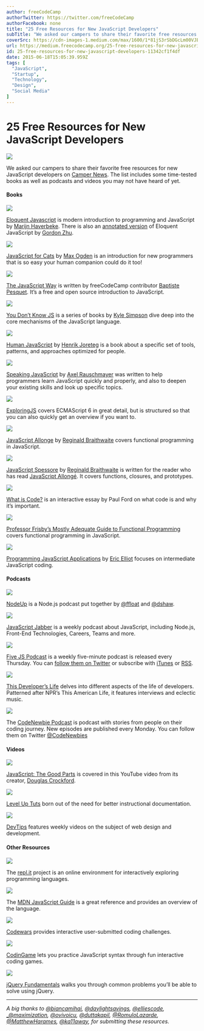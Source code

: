 ```yaml
---
author: freeCodeCamp
authorTwitter: https://twitter.com/freeCodeCamp
authorFacebook: none
title: "25 Free Resources for New JavaScript Developers"
subTitle: "We asked our campers to share their favorite free resources for new JavaScript developers on Camper News. The list includes some time-tes..."
coverSrc: https://cdn-images-1.medium.com/max/1600/1*81jS3rSbDGcLm00VJEeW-Q.jpeg
url: https://medium.freecodecamp.org/25-free-resources-for-new-javascript-developers-11342cf1f4df
id: 25-free-resources-for-new-javascript-developers-11342cf1f4df
date: 2015-06-18T15:05:39.959Z
tags: [
  "JavaScript",
  "Startup",
  "Technology",
  "Design",
  "Social Media"
]
---
```

# 25 Free Resources for New JavaScript Developers



![](https://cdn-images-1.medium.com/max/1600/1*81jS3rSbDGcLm00VJEeW-Q.jpeg)



We asked our campers to share their favorite free resources for new JavaScript developers on [Camper News](http://freecodecamp.com/news). The list includes some time-tested books as well as podcasts and videos you may not have heard of yet.

#### Books



![](https://cdn-images-1.medium.com/max/1600/0*rfscP_J7mO4Asdfh.png)



[Eloquent Javascript](http://eloquentjavascript.net//) is modern introduction to programming and JavaScript by [Marijn Haverbeke](https://twitter.com/intent/user?screen_name=marijnjh). There is also an [annotated version](https://watchandcode.com/courses/eloquent-javascript-the-annotated-version) of Eloquent JavaScript by [Gordon Zhu](https://twitter.com/intent/user?screen_name=gordon_zhu).



![](https://cdn-images-1.medium.com/max/1600/0*2g9wybpLWgnx02Y0.png)



[JavaScript for Cats](http://jsforcats.com/) by [Max Ogden](https://twitter.com/intent/user?screen_name=maxogden) is an introduction for new programmers that is so easy your human companion could do it too!



![](https://cdn-images-1.medium.com/max/1600/1*NPMHrp7TulegtvIu6_pVGw.png)



[The JavaScript Way](https://twitter.com/bpesquet) is written by freeCodeCamp contributor [Baptiste Pesquet](https://twitter.com/bpesquet). It’s a free and open source introduction to JavaScript.



![](https://cdn-images-1.medium.com/max/1600/1*sNjdsG4jbcDXbd4Gj5DVAg.png)



[You Don’t Know JS](https://github.com/getify/You-Dont-Know-JS) is a series of books by [Kyle Simpson](https://twitter.com/intent/user?screen_name=getify) dive deep into the core mechanisms of the JavaScript language.



![](https://cdn-images-1.medium.com/max/1600/0*8fGZ0evPj1UNMFod.png)



[Human JavaScript](http://read.humanjavascript.com/ch01-introduction.html) by [Henrik Joreteg](https://twitter.com/intent/user?screen_name=HenrikJoreteg) is a book about a specific set of tools, patterns, and approaches optimized for people.



![](https://cdn-images-1.medium.com/max/1600/0*zUGh-oio1IWvA7aL.jpg)



[Speaking JavaScript](http://speakingjs.com/es5/) by [Axel Rauschmayer](https://twitter.com/intent/user?screen_name=rauschma) was written to help programmers learn JavaScript quickly and properly, and also to deepen your existing skills and look up specific topics.



![](https://cdn-images-1.medium.com/max/1600/0*lBfQTN0_XNyCafrB.jpeg)



[ExploringJS](http://exploringjs.com/es6/) covers ECMAScript 6 in great detail, but is structured so that you can also quickly get an overview if you want to.



![](https://cdn-images-1.medium.com/max/1600/0*Rwv5gbZsV-J22p1l.png)



[JavaScript Allonge](https://leanpub.com/javascriptallongesix/read) by [Reginald Braithwaite](https://twitter.com/intent/user?screen_name=raganwald) covers functional programming in JavaScript.



![](https://cdn-images-1.medium.com/max/1600/0*XwRkBgkHhJ940Vyp.png)



[JavaScript Spessore](https://leanpub.com/javascript-spessore/read) by [Reginald Braithwaite](https://twitter.com/intent/user?screen_name=raganwald) is written for the reader who has read [JavaScript Allongé](https://leanpub.com/javascriptallongesix/read). It covers functions, closures, and prototypes.



![](https://cdn-images-1.medium.com/max/1600/1*mxwmvIn18mLoXxPH9DBxJA.png)



[What is Code?](http://www.bloomberg.com/graphics/2015-paul-ford-what-is-code/) is an interactive essay by Paul Ford on what code is and why it’s important.



![](https://cdn-images-1.medium.com/max/1600/0*D9H2nJhHKgyi_yl-.png)



[Professor Frisby’s Mostly Adequate Guide to Functional Programming](https://github.com/DrBoolean/mostly-adequate-guide) covers functional programming in JavaScript.



![](https://cdn-images-1.medium.com/max/1600/0*r7qP2VdbOk0472qa.jpg)



[Programming JavaScript Applications](http://chimera.labs.oreilly.com/books/1234000000262/index.html) by [Eric Elliot](http://%28@_ericelliott%29/) focuses on intermediate JavaScript coding.

#### Podcasts



![](https://cdn-images-1.medium.com/max/1600/1*tAe2lujHUc4I5o58lhuCrw.png)



[NodeUp](http://nodeup.com/) is a Node.js podcast put together by [@ffloat](https://twitter.com/intent/user?screen_name=ffloat) and [@dshaw](https://twitter.com/intent/user?screen_name=dshaw).



![](https://cdn-images-1.medium.com/max/1600/0*PDdOHaKxHHFg2MH3.png)



[JavaScript Jabber](http://devchat.tv/js-jabber/) is a weekly podcast about JavaScript, including Node.js, Front-End Technologies, Careers, Teams and more.



![](https://cdn-images-1.medium.com/max/1600/0*XggCSS2-KauJqiiE.png)



[Five JS Podcast](https://fivejs.codeschool.com/) is a weekly five-minute podcast is released every Thursday. You can [follow them on Twitter](https://twitter.com/intent/user?screen_name=FiveJSPodcast) or subscribe with [iTunes](https://itunes.apple.com/us/podcast/5-minutes-of-javascript/id775261328?mt=2) or [RSS](https://fivejs.codeschool.com/feed.rss).



![](https://cdn-images-1.medium.com/max/1600/0*_oE2N5Vr-3h_NDzm.jpg)



[This Developer’s Life](http://thisdeveloperslife.com/) delves into different aspects of the life of developers. Patterned after NPR’s This American Life, it features interviews and eclectic music.



![](https://cdn-images-1.medium.com/max/1600/1*FRCe94UQvCqt3IoFfSktVg.png)



The [CodeNewbie Podcast](http://www.codenewbie.org/podcast) is podcast with stories from people on their coding journey. New episodes are published every Monday. You can follow them on Twitter [@CodeNewbies](https://twitter.com/intent/user?screen_name=CodeNewbies)

#### Videos



![](https://cdn-images-1.medium.com/max/1600/1*_btjhMh4TKccihFtG1MmFw.png)



[JavaScript: The Good Parts](https://www.youtube.com/watch?v=hQVTIJBZook) is covered in this YouTube video from its creator, [Douglas Crockford](http://javascript.crockford.com/).



![](https://cdn-images-1.medium.com/max/1600/1*KI9UUD0IATBE9q9bTI2CQQ.png)



[Level Up Tuts](http://leveluptuts.com/) born out of the need for better instructional documentation.



![](https://cdn-images-1.medium.com/max/1600/1*w3LYSYUtGO2tjiqcBSalyg.png)



[DevTips](https://www.youtube.com/user/DevTipsForDesigners) features weekly videos on the subject of web design and development.

#### Other Resources



![](https://cdn-images-1.medium.com/max/1600/0*p7SvyBW6-3ZAxnwj.png)



The [repl.it](http://repl.it/) project is an online environment for interactively exploring programming languages.



![](https://cdn-images-1.medium.com/max/1600/0*k-U6tFX1V8N1qx8n.png)



The [MDN JavaScript Guide](https://developer.mozilla.org/en-US/docs/Web/JavaScript/Guide) is a great reference and provides an overview of the language.



![](https://cdn-images-1.medium.com/max/1600/0*b5Ftp5V8--i5FzDC.png)



[Codewars](http://www.codewars.com/) provides interactive user-submitted coding challenges.



![](https://cdn-images-1.medium.com/max/1600/1*H6-v_wPFYz9S_9VcV5HkSQ.png)



[CodinGame](https://www.codingame.com/) lets you practice JavaScript syntax through fun interactive coding games.



![](https://cdn-images-1.medium.com/max/1600/1*0LVbWebePrQOf-Pry_RbBg.png)



[jQuery Fundamentals](http://jqfundamentals.com/) walks you through common problems you’ll be able to solve using jQuery.











* * *







_A big thanks to_ [_@biancamihai_](https://twitter.com/intent/user?screen_name=bubuslubu)_,_ [_@daylightsavings_](https://twitter.com/intent/user?screen_name=daylightsavings)_,_ [_@elliescode_](https://twitter.com/intent/user?screen_name=elliescode)_,_ [_@_maximization_](https://twitter.com/intent/user?screen_name=_maximization)_,_ [_@ovivoicu_](https://twitter.com/intent/user?screen_name=ovivoicu)_,_ [_@duttakapil_](https://twitter.com/intent/user?screen_name=duttakapil)_,_ [_@RomuloLazarde_](https://twitter.com/intent/user?screen_name=RomuloLazarde)_,_ [_@MatthewHarames_](https://twitter.com/intent/user?screen_name=MatthewHarames)_,_ [_@ka11away_](https://twitter.com/intent/user?screen_name=ka11away)_, for submitting these resources._









